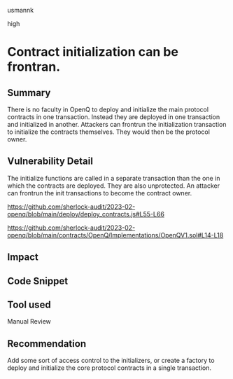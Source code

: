 usmannk

high

# Contract initialization can be frontran.

## Summary

There is no faculty in OpenQ to deploy and initialize the main protocol contracts in one transaction. Instead they are deployed in one transaction and initialized in another. Attackers can frontrun the initialization transaction to initialize the contracts themselves. They would then be the protocol owner.

## Vulnerability Detail

The initialize functions are called in a separate transaction than the one in which the contracts are deployed. They are also unprotected. An attacker can frontrun the init transactions to become the contract owner.

https://github.com/sherlock-audit/2023-02-openq/blob/main/deploy/deploy_contracts.js#L55-L66

https://github.com/sherlock-audit/2023-02-openq/blob/main/contracts/OpenQ/Implementations/OpenQV1.sol#L14-L18

## Impact

## Code Snippet

## Tool used

Manual Review

## Recommendation

Add some sort of access control to the initializers, or create a factory to deploy and initialize the core protocol contracts in a single transaction.